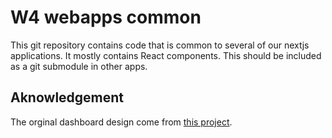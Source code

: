 # W4 webapps common

This git repository contains code that is common to several of our nextjs
applications. It mostly contains React components. This should be included as a
git submodule in other apps.

## Aknowledgement

The orginal dashboard design come from
[this project](https://github.com/kitloong/nextjs-dashboard).
